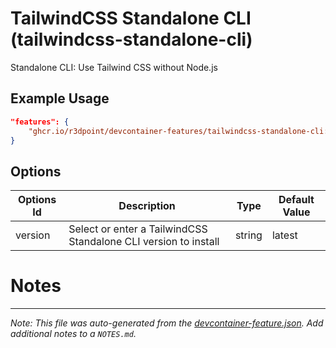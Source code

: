 
# TailwindCSS Standalone CLI (tailwindcss-standalone-cli)

Standalone CLI: Use Tailwind CSS without Node.js

## Example Usage

```json
"features": {
    "ghcr.io/r3dpoint/devcontainer-features/tailwindcss-standalone-cli:0": {}
}
```

## Options

| Options Id | Description | Type | Default Value |
|-----|-----|-----|-----|
| version | Select or enter a TailwindCSS Standalone CLI version to install | string | latest |

# Notes

---

_Note: This file was auto-generated from the [devcontainer-feature.json](https://github.com/r3dpoint/devcontainer-features/blob/main/src/tailwindcss-standalone-cli/devcontainer-feature.json).  Add additional notes to a `NOTES.md`._
